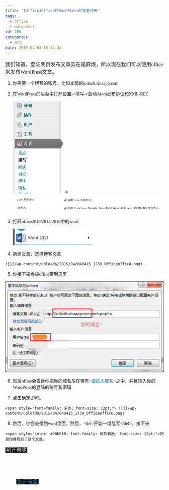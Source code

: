 ```yaml
---
title: '[Office]office和WordPress的配套使用'
tags:
  - office
  - wordpress
id: 100
categories:
  - 网页
date: 2015-04-03 16:14:42
---
```


<span style="font-size: 12pt;"><span style="font-family: 微软雅黑;">我们知道，登陆网页发布文章实在是麻烦，所以现在我们可以使用office来发布WordPress文章。 </span><span style="font-family: 宋体;">
 </span></span>

1.  <span style="font-family: 微软雅黑;">你需要一个博客的账号，比如本弱的kidozh.sinaapp.com </span>
2.  <div><span style="font-family: 微软雅黑;">在WordPress的后台中打开设置-&gt;撰写-&gt;启动Atom发布协议和XML-REC </span></div>

    ![](/wp-content/uploads/2015/04/040415_1739_Officeoffic1.png)-&gt;![](/wp-content/uploads/2015/04/040415_1739_Officeoffic2.png)

3.  <div><span style="font-family: 微软雅黑;">打开office2010/2013/2016中的word </span></div>

    ![](/wp-content/uploads/2015/04/040415_1739_Officeoffic3.png)

4.  <div><span style="font-family: 微软雅黑;">新建文章，选择博客文章<span style="color: red;">
 </span></span></div>

    ![](/wp-content/uploads/2015/04/040415_1739_Officeoffic4.png)

5.  <div><span style="font-family: 微软雅黑;">你接下来会被office带到这里</span></div>

    <span style="color: red; font-family: 微软雅黑;">
 ![](/wp-content/uploads/2015/04/040415_1739_Officeoffic5.png)</span>

6.  <div><span style="font-family: 微软雅黑;">然后office会告诉你把你的域名放在带有<span style="color: #0070c0;">&lt;请插入域名&gt;</span>之中，并且输入你的WordPress的登陆的账号和密码<span style="color: red;">
 </span></span></div>

7.  <div><span style="font-family: 微软雅黑;">点击确定即可。<span style="color: red;">
 </span></span></div>

    <span style="font-family: 宋体; font-size: 12pt;"> ![](/wp-content/uploads/2015/04/040415_1739_Officeoffic6.png)
 </span>

8.  <div><span style="font-family: 微软雅黑;">然后，你会被带到word里面，然后，&lt;del&gt;开始一堆乱写&lt;/del&gt;，接下来<span style="color: red;">
 </span></span></div>

    <span style="color: #00b0f0; font-family: 微软雅黑; font-size: 12pt;">然后你就看到了这个文章。
 </span>

<span style="color: white; font-family: 微软雅黑; font-size: 12pt; background-color: black;">|刮开有奖|
 </span>

<span style="color: white; font-family: 微软雅黑; font-size: 12pt;">假设你想上传带有图片的博客的话，首先你需要开启Storage，然后设置WordPress为public，然后上传就好！
 </span>

<span style="color: white; font-family: 微软雅黑; font-size: 12pt;">|刮开<span style="color: #00b0f0;"><span style="background-color: black;">|刮开有奖|</span>
 </span></span>

<span style="font-family: 微软雅黑; font-size: 12pt;">
 </span> 